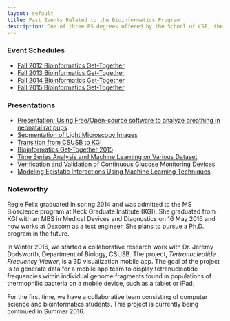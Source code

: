 ```yaml
---
layout: default
title: Past Events Related to the Bioinformatics Program
description: One of three BS degrees offered by the School of CSE, the BS in Bioinformatics is a 4-year degree that integrates knowledge from biology, chemistry and computer science.
---
```


### Event Schedules

- [Fall 2012 Bioinformatics Get-Together](bioinfo_gettogetherF12.pdf)
- [Fall 2013 Bioinformatics Get-Together](bioinfo_gettogetherF13.pdf)
- [Fall 2014 Bioinformatics Get-Together](bioinfo_gettogetherF14.pdf)
- [Fall 2015 Bioinformatics Get-Together](bioinfo_gettogetherF15.pdf)

### Presentations

- [Presentation: Using Free/Open-source software to analyze breathing in neonatal rat pups](2015-06-08-LLUPresentation-rev.pdf)
- [Segmentation of Light Microscopy Images](BioImage_Summer_2014_Poster.pdf)
- [Transition from CSUSB to KGI](RegieFelix_BioinformaticsGetTogether.pdf)
- [Bioinformatics Get-Together 2015](bioinfo-get-together-slides-2015.pdf)
- [Time Series Analysis and Machine Learning on Various Dataset](RegieFelix_UCSB2012.pdf)
- [Verification and Validation of Continuous Glucose Monitoring Devices](RegieFelix_Dexcom2015.pdf)
- [Modeling Epistatic Interactions Using Machine Learning Techniques](RegieFelix_UCSB2013.pdf)

### Noteworthy

Regie Felix graduated in spring 2014 and was admitted to the MS Bioscience program at Keck Graduate Institute (KGI). She graduated from KGI with an MBS in Medical Devices and Diagnostics on 16 May 2016 and now works at Dexcom as a test engineer. She plans to pursue a Ph.D. program in the future.
 
In Winter 2016, we started a collaborative research work with Dr. Jeremy Dodsworth, Department of Biology, CSUSB. The project, _Tertranucleotide Frequency Viewer_, is a 3D visualization mobile app. The goal of the project is to generate data for a mobile app team to display tetranucleotide frequencies within individual genome fragments found in populations of thermophilic bacteria on a mobile device, such as a tablet or iPad.

For the first time, we have a collaborative team consisting of computer science and bioinformatics students. This project is currently being continued in Summer 2016.


